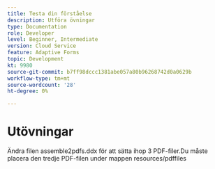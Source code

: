 ```yaml
---
title: Testa din förståelse
description: Utföra övningar
type: Documentation
role: Developer
level: Beginner, Intermediate
version: Cloud Service
feature: Adaptive Forms
topic: Development
kt: 9980
source-git-commit: b7ff98dccc1381abe057a80b96268742d0a0629b
workflow-type: tm+mt
source-wordcount: '28'
ht-degree: 0%

---
```


# Utövningar

Ändra filen assemble2pdfs.ddx för att sätta ihop 3 PDF-filer.Du måste placera den tredje PDF-filen under mappen resources/pdffiles
